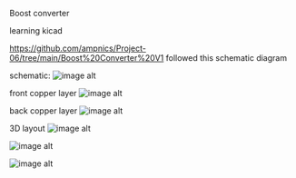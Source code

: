 
Boost converter

learning kicad

https://github.com/ampnics/Project-06/tree/main/Boost%20Converter%20V1
followed this schematic diagram

schematic: 
![image alt](https://github.com/FarhanMasud31/3rd-kicad/blob/a283bf0982ea753b00b77d88dcefae97e1bccf03/Screenshot%202025-07-11%20192453.png)

front copper layer
![image alt](https://github.com/FarhanMasud31/3rd-kicad/blob/a283bf0982ea753b00b77d88dcefae97e1bccf03/Screenshot%202025-07-11%20192835.png)

back copper layer
![image alt](https://github.com/FarhanMasud31/3rd-kicad/blob/a283bf0982ea753b00b77d88dcefae97e1bccf03/Screenshot%202025-07-11%20192842.png)

3D layout
![image alt](https://github.com/FarhanMasud31/3rd-kicad/blob/a283bf0982ea753b00b77d88dcefae97e1bccf03/Screenshot%202025-07-11%20192906.png)

![image alt](https://github.com/FarhanMasud31/3rd-kicad/blob/a283bf0982ea753b00b77d88dcefae97e1bccf03/Screenshot%202025-07-11%20192919.png)

![image alt](https://github.com/FarhanMasud31/3rd-kicad/blob/dc4f79319fe322274ac5b47974dde86a1d482a9a/Screenshot%202025-07-11%20194620.png)
